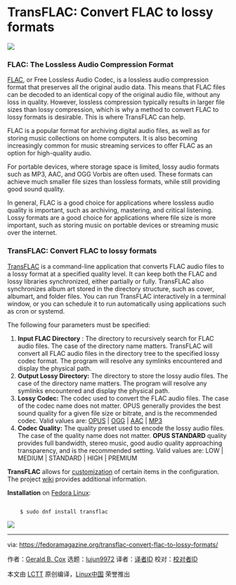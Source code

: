 [#]: subject: "TransFLAC: Convert FLAC to lossy formats"
[#]: via: "https://fedoramagazine.org/transflac-convert-flac-to-lossy-formats/"
[#]: author: "Gerald B. Cox https://fedoramagazine.org/author/gbcox/"
[#]: collector: "lujun9972"
[#]: translator: "geekpi"
[#]: reviewer: " "
[#]: publisher: " "
[#]: url: " "

TransFLAC: Convert FLAC to lossy formats
======

![][1]

### **FLAC: The Lossless Audio Compression Format**

[FLAC][2], or Free Lossless Audio Codec, is a lossless audio compression format that preserves all the original audio data. This means that FLAC files can be decoded to an identical copy of the original audio file, without any loss in quality. However, lossless compression typically results in larger file sizes than lossy compression, which is why a method to convert FLAC to lossy formats is desirable. This is where TransFLAC can help.

FLAC is a popular format for archiving digital audio files, as well as for storing music collections on home computers. It is also becoming increasingly common for music streaming services to offer FLAC as an option for high-quality audio.

For portable devices, where storage space is limited, lossy audio formats such as MP3, AAC, and OGG Vorbis are often used. These formats can achieve much smaller file sizes than lossless formats, while still providing good sound quality.

In general, FLAC is a good choice for applications where lossless audio quality is important, such as archiving, mastering, and critical listening. Lossy formats are a good choice for applications where file size is more important, such as storing music on portable devices or streaming music over the internet.

### TransFLAC: Convert FLAC to lossy formats

[TransFLAC][3] is a command-line application that converts FLAC audio files to a lossy format at a specified quality level. It can keep both the FLAC and lossy libraries synchronized, either partially or fully. TransFLAC also synchronizes album art stored in the directory structure, such as cover, albumart, and folder files. You can run TransFLAC interactively in a terminal window, or you can schedule it to run automatically using applications such as cron or systemd.

The following four parameters must be specified:

  1. **Input FLAC Directory** : The directory to recursively search for FLAC audio files. The case of the directory name matters. TransFLAC will convert all FLAC audio files in the directory tree to the specified lossy codec format. The program will resolve any symlinks encountered and display the physical path.
  2. **Output Lossy Directory:** The directory to store the lossy audio files. The case of the directory name matters. The program will resolve any symlinks encountered and display the physical path.
  3. **Lossy Codec:** The codec used to convert the FLAC audio files. The case of the codec name does not matter. OPUS generally provides the best sound quality for a given file size or bitrate, and is the recommended codec.
Valid values are: [OPUS][4] | [OGG][5] | [AAC][6] | [MP3][7]
  4. **Codec Quality:** The quality preset used to encode the lossy audio files. The case of the quality name does not matter. **OPUS STANDARD** quality provides full bandwidth, stereo music, good audio quality approaching transparency, and is the recommended setting.
Valid values are: LOW | MEDIUM | STANDARD | HIGH | PREMIUM



**TransFLAC** allows for [customization][8] of certain items in the configuration. The project [wiki][9] provides additional information.

**Installation** on [Fedora Linux][10]:

```

    $ sudo dnf install transflac

```

![][11]

--------------------------------------------------------------------------------

via: https://fedoramagazine.org/transflac-convert-flac-to-lossy-formats/

作者：[Gerald B. Cox][a]
选题：[lujun9972][b]
译者：[译者ID](https://github.com/译者ID)
校对：[校对者ID](https://github.com/校对者ID)

本文由 [LCTT](https://github.com/LCTT/TranslateProject) 原创编译，[Linux中国](https://linux.cn/) 荣誉推出

[a]: https://fedoramagazine.org/author/gbcox/
[b]: https://github.com/lujun9972
[1]: https://fedoramagazine.org/wp-content/uploads/2023/08/transflac-816x345.jpg
[2]: https://xiph.org/flac/
[3]: https://bitbucket.org/gbcox/transflac/wiki/Home
[4]: https://opus-codec.org/
[5]: https://xiph.org/vorbis/
[6]: https://en.wikipedia.org/wiki/Fraunhofer_FDK_AAC
[7]: https://lame.sourceforge.io/
[8]: https://bitbucket.org/gbcox/transflac/wiki/src-tf-conf-override.sh
[9]: https://bitbucket.org/gbcox/transflac/wiki/TransFLAC
[10]: https://fedoraproject.org/
[11]: https://fedoramagazine.org/wp-content/uploads/2023/08/transflac_demo-2.svg
